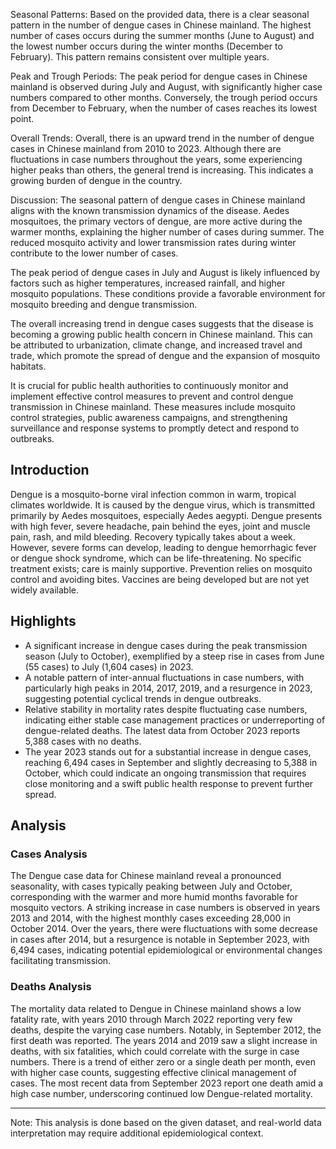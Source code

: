 Seasonal Patterns:
Based on the provided data, there is a clear seasonal pattern in the number of dengue cases in Chinese mainland. The highest number of cases occurs during the summer months (June to August) and the lowest number occurs during the winter months (December to February). This pattern remains consistent over multiple years.

Peak and Trough Periods:
The peak period for dengue cases in Chinese mainland is observed during July and August, with significantly higher case numbers compared to other months. Conversely, the trough period occurs from December to February, when the number of cases reaches its lowest point.

Overall Trends:
Overall, there is an upward trend in the number of dengue cases in Chinese mainland from 2010 to 2023. Although there are fluctuations in case numbers throughout the years, some experiencing higher peaks than others, the general trend is increasing. This indicates a growing burden of dengue in the country.

Discussion:
The seasonal pattern of dengue cases in Chinese mainland aligns with the known transmission dynamics of the disease. Aedes mosquitoes, the primary vectors of dengue, are more active during the warmer months, explaining the higher number of cases during summer. The reduced mosquito activity and lower transmission rates during winter contribute to the lower number of cases.

The peak period of dengue cases in July and August is likely influenced by factors such as higher temperatures, increased rainfall, and higher mosquito populations. These conditions provide a favorable environment for mosquito breeding and dengue transmission.

The overall increasing trend in dengue cases suggests that the disease is becoming a growing public health concern in Chinese mainland. This can be attributed to urbanization, climate change, and increased travel and trade, which promote the spread of dengue and the expansion of mosquito habitats.

It is crucial for public health authorities to continuously monitor and implement effective control measures to prevent and control dengue transmission in Chinese mainland. These measures include mosquito control strategies, public awareness campaigns, and strengthening surveillance and response systems to promptly detect and respond to outbreaks.

## Introduction

Dengue is a mosquito-borne viral infection common in warm, tropical climates worldwide. It is caused by the dengue virus, which is transmitted primarily by Aedes mosquitoes, especially Aedes aegypti. Dengue presents with high fever, severe headache, pain behind the eyes, joint and muscle pain, rash, and mild bleeding. Recovery typically takes about a week. However, severe forms can develop, leading to dengue hemorrhagic fever or dengue shock syndrome, which can be life-threatening. No specific treatment exists; care is mainly supportive. Prevention relies on mosquito control and avoiding bites. Vaccines are being developed but are not yet widely available.

## Highlights

- A significant increase in dengue cases during the peak transmission season (July to October), exemplified by a steep rise in cases from June (55 cases) to July (1,604 cases) in 2023. <br/>
- A notable pattern of inter-annual fluctuations in case numbers, with particularly high peaks in 2014, 2017, 2019, and a resurgence in 2023, suggesting potential cyclical trends in dengue outbreaks. <br/>
- Relative stability in mortality rates despite fluctuating case numbers, indicating either stable case management practices or underreporting of dengue-related deaths. The latest data from October 2023 reports 5,388 cases with no deaths. <br/>
- The year 2023 stands out for a substantial increase in dengue cases, reaching 6,494 cases in September and slightly decreasing to 5,388 in October, which could indicate an ongoing transmission that requires close monitoring and a swift public health response to prevent further spread. <br/>

## Analysis

### Cases Analysis

The Dengue case data for Chinese mainland reveal a pronounced seasonality, with cases typically peaking between July and October, corresponding with the warmer and more humid months favorable for mosquito vectors. A striking increase in case numbers is observed in years 2013 and 2014, with the highest monthly cases exceeding 28,000 in October 2014. Over the years, there were fluctuations with some decrease in cases after 2014, but a resurgence is notable in September 2023, with 6,494 cases, indicating potential epidemiological or environmental changes facilitating transmission.

### Deaths Analysis

The mortality data related to Dengue in Chinese mainland shows a low fatality rate, with years 2010 through March 2022 reporting very few deaths, despite the varying case numbers. Notably, in September 2012, the first death was reported. The years 2014 and 2019 saw a slight increase in deaths, with six fatalities, which could correlate with the surge in case numbers. There is a trend of either zero or a single death per month, even with higher case counts, suggesting effective clinical management of cases. The most recent data from September 2023 report one death amid a high case number, underscoring continued low Dengue-related mortality.

---

Note: This analysis is done based on the given dataset, and real-world data interpretation may require additional epidemiological context.

